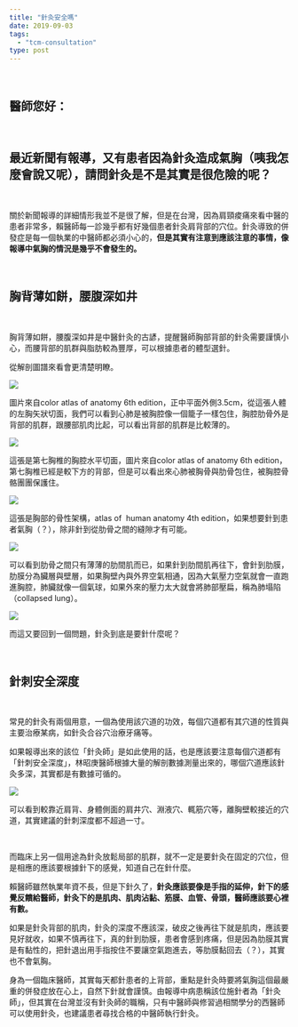```yaml
---
title: "針灸安全嗎"
date: 2019-09-03
tags: 
  - "tcm-consultation"
type: post
---
```


 

## 醫師您好：

 

## 最近新聞有報導，又有患者因為針灸造成氣胸（咦我怎麼會說又呢），請問針灸是不是其實是很危險的呢？

 

關於新聞報導的詳細情形我並不是很了解，但是在台灣，因為肩頸痠痛來看中醫的患者非常多，賴醫師每一診幾乎都有好幾個患者針灸肩背部的穴位。針灸導致的併發症是每一個執業的中醫師都必須小心的，**但是其實有注意到應該注意的事情，像報導中氣胸的情況是幾乎不會發生的。**

 

## 胸背薄如餅，腰腹深如井

 

胸背薄如餅，腰腹深如井是中醫針灸的古諺，提醒醫師胸部背部的針灸需要謹慎小心，而腰背部的肌群與脂肪較為豐厚，可以根據患者的體型選針。

從解剖圖譜來看會更清楚明瞭。

![](/images/uploads/肺部剖面-225x300.png)

圖片來自color atlas of anatomy 6th edition，正中平面外側3.5cm，從這張人體的左胸矢狀切面，我們可以看到心肺是被胸腔像一個籠子一樣包住，胸腔肋骨外是背部的肌群，跟腰部肌肉比起，可以看出背部的肌群是比較薄的。

![](/images/uploads/IMG_0111-300x225.jpg)

這張是第七胸椎的胸腔水平切面，圖片來自color atlas of anatomy 6th edition，第七胸椎已經是較下方的背部，但是可以看出來心肺被胸骨與肋骨包住，被胸腔骨骼團團保護住。

![](/images/uploads/IMG_0115-e1567497730583-225x300.jpg)

這張是胸部的骨性架構，atlas of  human anatomy 4th edition，如果想要針到患者氣胸（？），除非針到從肋骨之間的縫隙才有可能。

![](/images/uploads/IMG_0116-e1567498612124-225x300.jpg)

可以看到肋骨之間只有薄薄的肋間肌而已，如果針到肋間肌再往下，會針到肋膜，肋膜分為臟層與壁層，如果胸壁內與外界空氣相通，因為大氣壓力空氣就會一直跑進胸腔，肺臟就像一個氣球，如果外來的壓力太大就會將肺部壓扁，稱為肺塌陷（collapsed lung）。

![](/images/uploads/IMG_0117-300x225.jpg)

而這又要回到一個問題，針灸到底是要針什麼呢？

 

## 針刺安全深度

 

常見的針灸有兩個用意，一個為使用該穴道的功效，每個穴道都有其穴道的性質與主要治療某病，如針灸合谷穴治療牙痛等。

如果報導出來的該位「針灸師」是如此使用的話，也是應該要注意每個穴道都有「針刺安全深度」，林昭庚醫師根據大量的解剖數據測量出來的，哪個穴道應該針灸多深，其實都是有數據可循的。

![](/images/uploads/IMG_0113-300x225.jpg)

可以看到較靠近肩背、身體側面的肩井穴、淵液穴、輒筋穴等，離胸壁較接近的穴道，其實建議的針刺深度都不超過一寸。

 

而臨床上另一個用途為針灸放鬆局部的肌群，就不一定是要針灸在固定的穴位，但是相應的應該要根據針下的感覺，知道自己在針什麼。

賴醫師雖然執業年資不長，但是下針久了，**針灸應該要像是手指的延伸，針下的感覺反饋給醫師，針灸下的是肌肉、肌肉沾黏、筋膜、血管、骨頭，醫師應該要心裡有數。**

如果是針灸背部的肌肉，針灸的深度不應該深，破皮之後再往下就是肌肉，應該要見好就收，如果不慎再往下，真的針到肋膜，患者會感到疼痛，但是因為肋膜其實是有黏性的，把針退出用手指按住不要讓空氣跑進去，等肋膜黏回去（？），其實也不會氣胸。

身為一個臨床醫師，其實每天都針患者的上背部，重點是針灸時要將氣胸這個最嚴重的併發症放在心上，自然下針就會謹慎。由報導中病患稱該位施針者為「針灸師」，但其實在台灣並沒有針灸師的職稱，只有中醫師與修習過相關學分的西醫師可以使用針灸，也建議患者尋找合格的中醫師執行針灸。
